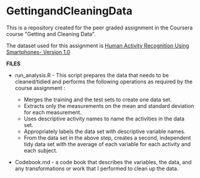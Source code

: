 # GettingandCleaningData
This is a repository created for the peer graded assignment in the Coursera course "Getting and Cleaning Data".

The dataset used for this assignment is [Human Activity Recognition Using Smartphones- Version 1.0](https://d396qusza40orc.cloudfront.net/getdata%2Fprojectfiles%2FUCI%20HAR%20Dataset.zip)

**FILES**
* run_analysis.R - This script prepares the data that needs to be cleaned/tidied and performs the following operations as required by the course assignment :
   + Merges the training and the test sets to create one data set.
   + Extracts only the measurements on the mean and standard deviation for each measurement.
   + Uses descriptive activity names to name the activities in the data set.
   + Appropriately labels the data set with descriptive variable names.
   + From the data set in the above step, creates a second, independent tidy data set with the average of each variable for each activity and each subject.
 
* Codebook.md - a code book that describes the variables, the data, and any transformations or work that I performed to clean up the data.
